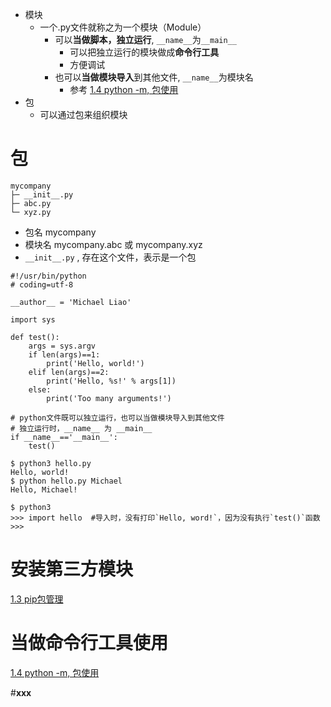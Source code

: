- 模块
	- 一个.py文件就称之为一个模块（Module）
		- 可以**当做脚本，独立运行**, `__name__`为`__main__`
			- 可以把独立运行的模块做成**命令行工具**
			- 方便调试
		- 也可以**当做模块导入**到其他文件, `__name__`为模块名 
			- 参考 [1.4 python -m, 包使用](1.4%20python%20-m,%20包使用.md)
- 包
	- 可以通过包来组织模块

# 包
```ascii
mycompany
├─ __init__.py
├─ abc.py
└─ xyz.py
```
- 包名 mycompany
- 模块名 mycompany.abc 或 mycompany.xyz
- `__init__.py` , 存在这个文件，表示是一个包

```
#!/usr/bin/python
# coding=utf-8

__author__ = 'Michael Liao'

import sys

def test():
    args = sys.argv
    if len(args)==1:
        print('Hello, world!')
    elif len(args)==2:
        print('Hello, %s!' % args[1])
    else:
        print('Too many arguments!')

# python文件既可以独立运行，也可以当做模块导入到其他文件
# 独立运行时，__name__ 为 __main__
if __name__=='__main__':
    test()
```

```
$ python3 hello.py
Hello, world!
$ python hello.py Michael
Hello, Michael!
```

```
$ python3
>>> import hello  #导入时，没有打印`Hello, word!`，因为没有执行`test()`函数
>>>
```

# 安装第三方模块
[1.3 pip包管理](1.3%20pip包管理.md)

# 当做命令行工具使用
[1.4 python -m, 包使用](1.4%20python%20-m,%20包使用.md)


#__xxx__